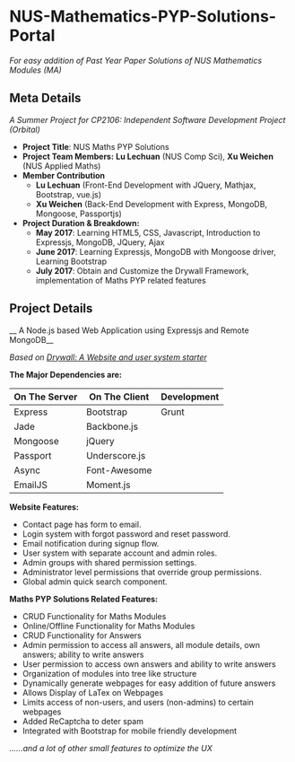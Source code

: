 ﻿# NUS-Mathematics-PYP-Solutions-Portal
_For easy addition of Past Year Paper Solutions of NUS Mathematics Modules (MA)_

## Meta Details
_A Summer Project for CP2106: Independent Software Development Project (Orbital)_
* __Project Title__: NUS Maths PYP Solutions
* __Project Team Members:__ __Lu Lechuan__ (NUS Comp Sci), __Xu Weichen__ (NUS Applied Maths)
* __Member Contribution__
  * __Lu Lechuan__ (Front-End Development with JQuery, Mathjax, Bootstrap, vue.js)
  * __Xu Weichen__ (Back-End Development with Express, MongoDB, Mongoose, Passportjs)
* __Project Duration & Breakdown:__
  * __May 2017__: Learning HTML5, CSS, Javascript, Introduction to Expressjs, MongoDB, JQuery, Ajax
  * __June 2017__: Learning Expressjs, MongoDB with Mongoose driver, Learning Bootstrap
  * __July 2017__: Obtain and Customize the Drywall Framework, implementation of Maths PYP related features
  
## Project Details
__ A Node.js based Web Application using Expressjs and Remote MongoDB__

_Based on [Drywall: A Website and user system starter](https://github.com/jedireza/drywall/)_

__The Major Dependencies are:__

| On The Server | On The Client  | Development |
| ------------- | -------------- | ----------- |
| Express       | Bootstrap      | Grunt       |
| Jade          | Backbone.js    |             |
| Mongoose      | jQuery         |             |
| Passport      | Underscore.js  |             |
| Async         | Font-Awesome   |             |
| EmailJS       | Moment.js      |             |

__Website Features:__
 * Contact page has form to email.
 * Login system with forgot password and reset password.
 * Email notification during signup flow.
 * User system with separate account and admin roles.
 * Admin groups with shared permission settings.
 * Administrator level permissions that override group permissions.
 * Global admin quick search component.

__Maths PYP Solutions Related Features:__
 * CRUD Functionality for Maths Modules
 * Online/Offline Functionality for Maths Modules
 * CRUD Functionality for Answers
 * Admin permission to access all answers, all module details, own answers; ability to write answers
 * User permission to access own answers and ability to write answers
 * Organization of modules into tree like structure
 * Dynamically generate webpages for easy addition of future answers
 * Allows Display of LaTex on Webpages
 * Limits access of non-users, and users (non-admins) to certain webpages
 * Added ReCaptcha to deter spam
 * Integrated with Bootstrap for mobile friendly development
 
 _......and a lot of other small features to optimize the UX_
 
